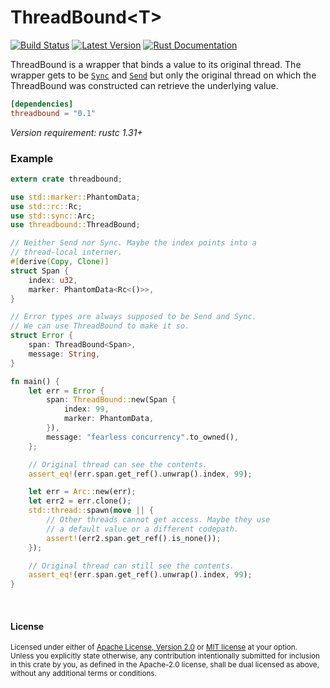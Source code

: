 ThreadBound\<T\>
================

[![Build Status](https://api.travis-ci.org/dtolnay/threadbound.svg?branch=master)](https://travis-ci.org/dtolnay/threadbound)
[![Latest Version](https://img.shields.io/crates/v/threadbound.svg)](https://crates.io/crates/threadbound)
[![Rust Documentation](https://img.shields.io/badge/api-rustdoc-blue.svg)](https://docs.rs/threadbound)

ThreadBound is a wrapper that binds a value to its original thread. The wrapper
gets to be [`Sync`] and [`Send`] but only the original thread on which the
ThreadBound was constructed can retrieve the underlying value.

[`Sync`]: https://doc.rust-lang.org/std/marker/trait.Sync.html
[`Send`]: https://doc.rust-lang.org/std/marker/trait.Send.html

```toml
[dependencies]
threadbound = "0.1"
```

*Version requirement: rustc 1.31+*

### Example

```rust
extern crate threadbound;

use std::marker::PhantomData;
use std::rc::Rc;
use std::sync::Arc;
use threadbound::ThreadBound;

// Neither Send nor Sync. Maybe the index points into a
// thread-local interner.
#[derive(Copy, Clone)]
struct Span {
    index: u32,
    marker: PhantomData<Rc<()>>,
}

// Error types are always supposed to be Send and Sync.
// We can use ThreadBound to make it so.
struct Error {
    span: ThreadBound<Span>,
    message: String,
}

fn main() {
    let err = Error {
        span: ThreadBound::new(Span {
            index: 99,
            marker: PhantomData,
        }),
        message: "fearless concurrency".to_owned(),
    };

    // Original thread can see the contents.
    assert_eq!(err.span.get_ref().unwrap().index, 99);

    let err = Arc::new(err);
    let err2 = err.clone();
    std::thread::spawn(move || {
        // Other threads cannot get access. Maybe they use
        // a default value or a different codepath.
        assert!(err2.span.get_ref().is_none());
    });

    // Original thread can still see the contents.
    assert_eq!(err.span.get_ref().unwrap().index, 99);
}
```

<br>

#### License

<sup>
Licensed under either of <a href="LICENSE-APACHE">Apache License, Version
2.0</a> or <a href="LICENSE-MIT">MIT license</a> at your option.
</sup>

<br>

<sub>
Unless you explicitly state otherwise, any contribution intentionally submitted
for inclusion in this crate by you, as defined in the Apache-2.0 license, shall
be dual licensed as above, without any additional terms or conditions.
</sub>

